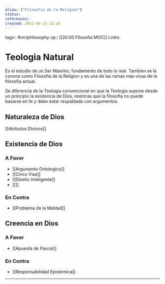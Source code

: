 ```yaml
---
alias: ["Filosofia de la Religion"]
status:
references:
created: 2022-04-23 12:14
---
```

tags:: #on/philosophy 
up:: [[20.00 Filosofia MOC]]
Links: 
# Teologia Natural
Es el estudio de un Ser Maximo, fundamento de todo lo real. Tambien se la conoce como Filosofia de la Religion y es una de las ramas mas vivas de la filosofia actual.

Se diferencia de la Teologia convencional en que la Teologia supone desde un principio la existencia de Dios, mientras que la filosofia no puede basarse en fe y debe estar respaldada con argumentos.

## Naturaleza de Dios
[[Atributos Divinos]]

## Existencia de Dios
### A Favor
- [[Argumento Ontologico]]
- [[Cinco Vias]]
- [[Diseño Inteligente]]
- [[]]

### En Contra
- [[Problema de la Maldad]]

## Creencia en Dios
### A Favor
- [[Apuesta de Pascal]]

### En Contra
- [[Responsabilidad Epistemica]]
___